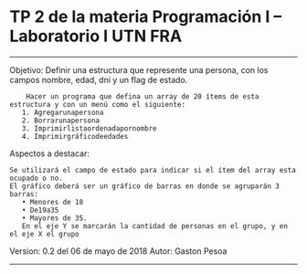 # TP 2 de la materia Programación I – Laboratorio I UTN FRA 
******************************************************************
 
  Objetivo:
  Definir una estructura que represente una persona, con los campos nombre, edad, dni y un flag de estado.
 
 	    Hacer un programa que defina un array de 20 ítems de esta estructura y con un menú como el siguiente:
       1. Agregarunapersona
       2. Borrarunapersona
       3. Imprimirlistaordenadapornombre
       4. Imprimirgráficodeedades
 
  Aspectos a destacar:
 
    Se utilizará el campo de estado para indicar si el ítem del array esta ocupado o no.
    El gráfico deberá ser un gráfico de barras en donde se agruparán 3 barras:
       • Menores de 18
       • De19a35
       • Mayores de 35.
       En el eje Y se marcarán la cantidad de personas en el grupo, y en el eje X el grupo
 
  Version: 0.2 del 06 de mayo de 2018
  Autor: Gaston Pesoa
 
********************************************************************
